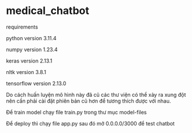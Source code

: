 # medical_chatbot
requirements

python version 3.11.4

numpy version 1.23.4

keras version 2.13.1

nltk version 3.8.1

tensorflow version 2.13.0

Do cách huấn luyện mô hình này đã cũ các thư viện có thể xảy ra xung đột
nên cần phải cài đặt phiên bản cũ hơn để tương thích được với nhau.

Để train model chạy file train.py trong thư mục model-files

Để deploy thì chạy file app.py sau đó mở 0.0.0.0/3000 để test chatbot
